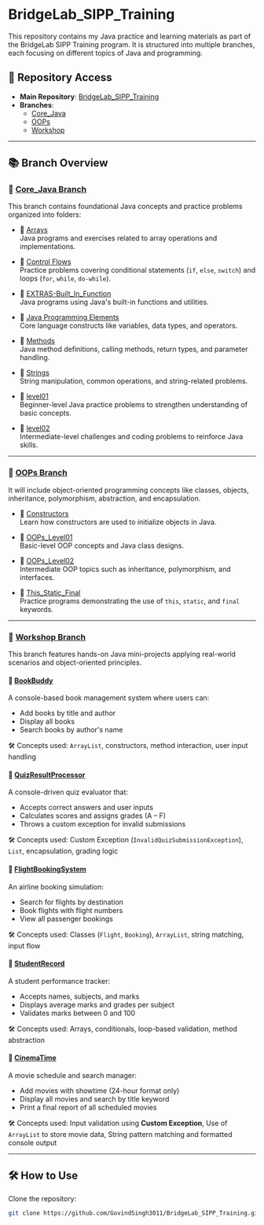 # BridgeLab_SIPP_Training

This repository contains my Java practice and learning materials as part of the BridgeLab SIPP Training program. It is
structured into multiple branches, each focusing on different topics of Java and programming.

## 🔗 Repository Access

- **Main Repository**: [BridgeLab_SIPP_Training](https://github.com/GovindSingh3011/BridgeLab_SIPP_Training)
- **Branches**:
    - [Core_Java](https://github.com/GovindSingh3011/BridgeLab_SIPP_Training/tree/Core_Java)
    - [OOPs](https://github.com/GovindSingh3011/BridgeLab_SIPP_Training/tree/OOPs)
    - [Workshop](https://github.com/GovindSingh3011/BridgeLab_SIPP_Training/tree/Workshop)

---

## 📚 Branch Overview

### 🔹 [Core_Java Branch](https://github.com/GovindSingh3011/BridgeLab_SIPP_Training/tree/Core_Java)

This branch contains foundational Java concepts and practice problems organized into folders:

- 📁 [Arrays](https://github.com/GovindSingh3011/BridgeLab_SIPP_Training/tree/Core_Java/Arrays)  
  Java programs and exercises related to array operations and implementations.

- 📁 [Control Flows](https://github.com/GovindSingh3011/BridgeLab_SIPP_Training/tree/Core_Java/Control%20Flows)  
  Practice problems covering conditional statements (`if`, `else`, `switch`) and loops (`for`, `while`, `do-while`).

- 📁 [EXTRAS-Built_In_Function](https://github.com/GovindSingh3011/BridgeLab_SIPP_Training/tree/Core_Java/EXTRAS-Built_In_Function)  
Java programs using Java's built-in functions and utilities.

- 📁 [Java Programming Elements](https://github.com/GovindSingh3011/BridgeLab_SIPP_Training/tree/Core_Java/Java%20Programming%20Elements)  
Core language constructs like variables, data types, and operators.

- 📁 [Methods](https://github.com/GovindSingh3011/BridgeLab_SIPP_Training/tree/Core_Java/Methods)  
  Java method definitions, calling methods, return types, and parameter handling.

- 📁 [Strings](https://github.com/GovindSingh3011/BridgeLab_SIPP_Training/tree/Core_Java/Strings)  
  String manipulation, common operations, and string-related problems.

- 📁 [level01](https://github.com/GovindSingh3011/BridgeLab_SIPP_Training/tree/Core_Java/level01)  
  Beginner-level Java practice problems to strengthen understanding of basic concepts.

- 📁 [level02](https://github.com/GovindSingh3011/BridgeLab_SIPP_Training/tree/Core_Java/level02)  
  Intermediate-level challenges and coding problems to reinforce Java skills.

---

### 🔹 [OOPs Branch](https://github.com/GovindSingh3011/BridgeLab_SIPP_Training/tree/OOPs)

It will include object-oriented programming concepts like classes, objects, inheritance, polymorphism, abstraction, and
encapsulation.

- 📁 [Constructors](https://github.com/GovindSingh3011/BridgeLab_SIPP_Training/tree/OOPs/Constructors)  
  Learn how constructors are used to initialize objects in Java.

- 📁 [OOPs_Level01](https://github.com/GovindSingh3011/BridgeLab_SIPP_Training/tree/OOPs/OOPs_Level01)  
  Basic-level OOP concepts and Java class designs.

- 📁 [OOPs_Level02](https://github.com/GovindSingh3011/BridgeLab_SIPP_Training/tree/OOPs/OOPs_Level02)  
  Intermediate OOP topics such as inheritance, polymorphism, and interfaces.

- 📁 [This_Static_Final](https://github.com/GovindSingh3011/BridgeLab_SIPP_Training/tree/OOPs/This_Static_Final)  
  Practice programs demonstrating the use of `this`, `static`, and `final` keywords.

---

### 🔹 [Workshop Branch](https://github.com/GovindSingh3011/BridgeLab_SIPP_Training/tree/Workshop)

This branch features hands-on Java mini-projects applying real-world scenarios and object-oriented principles.

#### 🍵 [BookBuddy](https://github.com/GovindSingh3011/BridgeLab_SIPP_Training/blob/Workshop/BookBuddy.java)

A console-based book management system where users can:

- Add books by title and author
- Display all books
- Search books by author's name

🛠️ Concepts used: `ArrayList`, constructors, method interaction, user input handling

#### 🍵️ [QuizResultProcessor](https://github.com/GovindSingh3011/BridgeLab_SIPP_Training/blob/Workshop/QuizResultProcessor.java)

A console-driven quiz evaluator that:

- Accepts correct answers and user inputs
- Calculates scores and assigns grades (A – F)
- Throws a custom exception for invalid submissions

🛠️ Concepts used: Custom Exception (`InvalidQuizSubmissionException`), `List`, encapsulation, grading logic

#### 🍵 [FlightBookingSystem](https://github.com/GovindSingh3011/BridgeLab_SIPP_Training/blob/Workshop/FlightBookingSystem.java)

An airline booking simulation:

- Search for flights by destination
- Book flights with flight numbers
- View all passenger bookings

🛠️ Concepts used: Classes (`Flight`, `Booking`), `ArrayList`, string matching, input flow

#### 🍵 [StudentRecord](https://github.com/GovindSingh3011/BridgeLab_SIPP_Training/blob/Workshop/StudentRecord.java)

A student performance tracker:

- Accepts names, subjects, and marks
- Displays average marks and grades per subject
- Validates marks between 0 and 100

🛠️ Concepts used: Arrays, conditionals, loop-based validation, method abstraction

#### 🍵 [CinemaTime](https://github.com/GovindSingh3011/BridgeLab_SIPP_Training/blob/Workshop/CinemaTime.java)

A movie schedule and search manager:

- Add movies with showtime (24-hour format only)
- Display all movies and search by title keyword
- Print a final report of all scheduled movies

🛠️ Concepts used:
Input validation using **Custom Exception**, Use of `ArrayList` to store movie data, String pattern matching and
formatted console output

---

## 🛠️ How to Use

Clone the repository:

   ```bash
   git clone https://github.com/GovindSingh3011/BridgeLab_SIPP_Training.git
